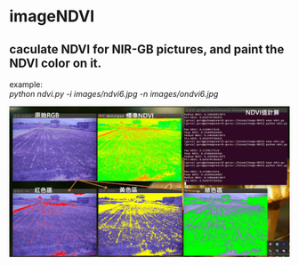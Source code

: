 # imageNDVI<br />
caculate NDVI for NIR-GB pictures, and paint the NDVI color on it.
---

example:<br />
     *python ndvi.py -i images/ndvi6.jpg -n images/ondvi6.jpg*
     
![alt tag](https://github.com/ch-tseng/image-NDVI/blob/master/NDVI-process.png)
